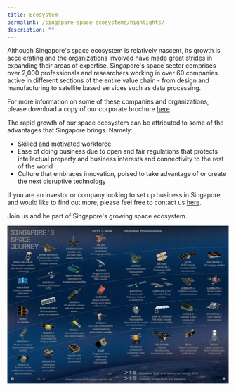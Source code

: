 ```yaml
---
title: Ecosystem
permalink: /singapore-space-ecosystems/highlights/
description: ""
---
```

Although Singapore's space ecosystem is relatively nascent, its growth is accelerating and the organizations involved have made great strides in expanding their areas of expertise. Singapore's space sector comprises over 2,000 professionals and researchers working in over 60 companies active in different sections of the entire value chain -  from design and manufacturing to satellite based services such as data processing.

For more information on some of these companies and organizations, please download a copy of our corporate brochure [here](https://file.go.gov.sg/sgspaceecosystem.pdf).

The rapid growth of our space ecosystem can be attributed to some of the advantages that Singapore brings. Namely:

- Skilled and motivated workforce
- Ease of doing business due to open and fair regulations that protects intellectual property and business interests and connectivity to the rest of the world
- Culture that embraces innovation, poised to take advantage of or create the next disruptive technology

If you are an investor or company looking to set up business in Singapore and would like to find out more, please feel free to contact us [here](/contact-us/).

Join us and be part of Singapore's growing space ecosystem.

![](/images/Space%20Ecosystem%20Highlight%202.png)